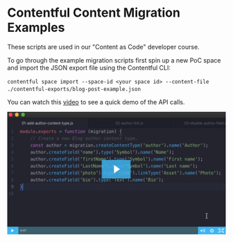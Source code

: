 # Contentful Content Migration Examples
These scripts are used in our "Content as Code" developer course.

To go through the example migration scripts first spin up a new PoC space and import the JSON export file using the Contentful CLI:

`contentful space import --space-id <your space id> --content-file ./contentful-exports/blog-post-example.json`

You can watch this [video](https://contentful.wistia.com/medias/889yeie6ti) to see a quick demo of the API calls.

![video screenshot](./content-migration-screenshot.png)
